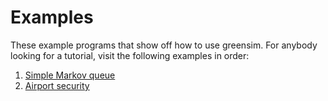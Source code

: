 # Examples

These example programs that show off how to use greensim. For anybody looking
for a tutorial, visit the following examples in order:

1. [Simple Markov queue](queue-markov)
1. [Airport security](airport-security)

